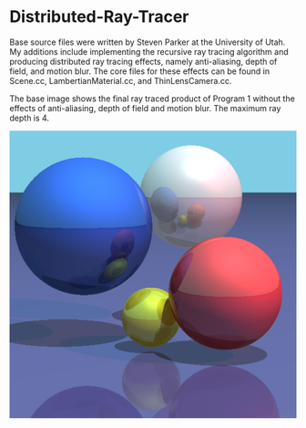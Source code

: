 # Distributed-Ray-Tracer
Base source files were written by Steven Parker at the University of Utah. My additions include implementing the recursive ray tracing algorithm and producing distributed ray tracing effects, namely anti-aliasing, depth of field, and motion blur. The core files for these effects can be found in Scene.cc, LambertianMaterial.cc, and ThinLensCamera.cc.  

The base image shows the final ray traced product of Program 1 without the effects of anti-aliasing, depth of field and motion blur. The maximum ray depth is 4.  

![base image](./final%20images/base.png)
